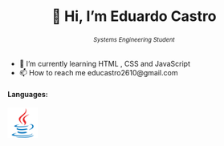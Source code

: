 <h1 align="center">👋 Hi, I’m Eduardo Castro</h1><h6 align="center"><small>Systems Engineering Student</small></h6>

<!--<hr>
<div></div>-->
<ul>
  <li>🌱 I’m currently learning HTML , CSS and JavaScript</li>
  <li>📫 How to reach me educastro2610@gmail.com</li>
</ul>
 
 <h4>Languages:</h4>
<p>
  <img src="https://raw.githubusercontent.com/devicons/devicon/master/icons/java/java-original.svg"
 alt="java" width="60" height="60"></p>
 
 
<!--
👀 I’m interested in ...
💞️ I’m looking to collaborate on ...
📫 How to reach me educastro@610@gmail.com-->

<!---
EduardoCastro26/EduardoCastro26 is a ✨ special ✨ repository because its `README.md` (this file) appears on your GitHub profile.
You can click the Preview link to take a look at your changes.
--->
